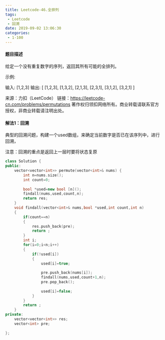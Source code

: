 ```yaml
---
title: Leetcode-46.全排列
tags:
 - Leetcode
 - 回溯
date: 2019-09-02 13:06:30
categories:
 - 1-100
---
```


#### 题目描述

给定一个没有重复数字的序列，返回其所有可能的全排列。

示例:

输入: [1,2,3]
输出:
[
  [1,2,3],
  [1,3,2],
  [2,1,3],
  [2,3,1],
  [3,1,2],
  [3,2,1]
]

<!--more-->

来源：力扣（LeetCode）
链接：https://leetcode-cn.com/problems/permutations
著作权归领扣网络所有。商业转载请联系官方授权，非商业转载请注明出处。

#### 解法1：回溯

典型的回溯问题，构建一个used数组，来确定当前数字是否已在该序列中，进行回溯，

注意：回溯的重点是返回上一层时要将状态复原

```c++
class Solution {
public:
    vector<vector<int>> permute(vector<int>& nums) {
        int n=nums.size();
        int count=0;
        
        bool *used=new bool [n]();
        findall(nums,used,count,n);
        return res;
    }
    void findall(vector<int>& nums,bool *used,int count,int n)
    {
        if(count==n)
        {
            res.push_back(pre);
            return ;
        }
        int i;
        for(i=0;i<n;i++)
        {
            if(!used[i])
            {
                used[i]=true;
                
                pre.push_back(nums[i]);
                findall(nums,used,count+1,n);
                pre.pop_back();
                
                used[i]=false;
            }
        }
        return ;
    }
private:
    vector<vector<int>> res;
    vector<int> pre;
    
};
```

